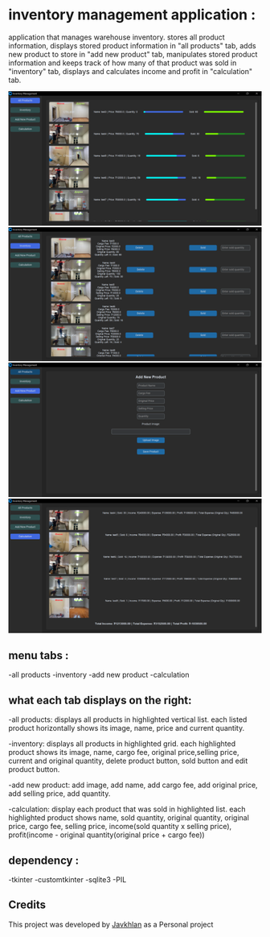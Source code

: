 # inventory management application :

application that manages warehouse inventory. stores all product information, displays stored product information in "all products" tab, adds new product to store in "add new product" tab, manipulates stored product information and keeps track of how many of that product was sold in "inventory" tab, displays and calculates income and profit in "calculation" tab.

![all products](./Capture.PNG)
![inventory](./Capture1.PNG)
![add new product](./Capture2.PNG)
![calculation](./Capture3.PNG)

## menu tabs :

-all products
-inventory
-add new product
-calculation

## what each tab displays on the right:

-all products: displays all products in highlighted vertical list. each listed product horizontally shows its image, name, price and current quantity.

-inventory: displays all products in highlighted grid. each highlighted product shows its image, name, cargo fee, original price,selling price, current and original quantity, delete product button, sold button and edit product button.

-add new product: add image, add name, add cargo fee, add original price, add selling price, add quantity.

-calculation: display each product that was sold in highlighted list. each highlighted product shows name, sold quantity, original quantity, original price, cargo fee, selling price, income(sold quantity x selling price), profit(income - original quantity(original price + cargo fee))

## dependency :
-tkinter
-customtkinter
-sqlite3
-PIL

## Credits
This project was developed by [Javkhlan](https://github.com/Skitarii11) as a Personal project
